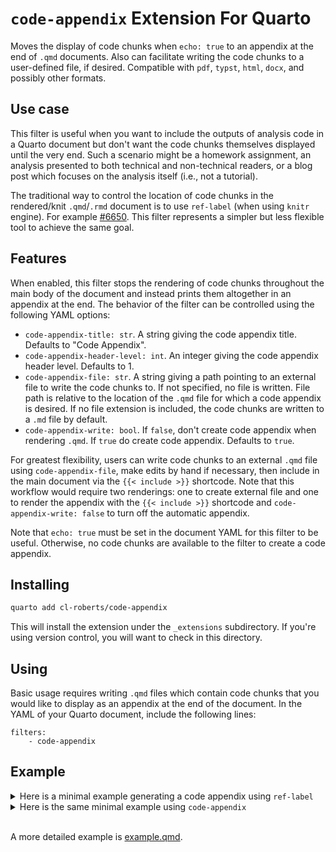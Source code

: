 # `code-appendix` Extension For Quarto

Moves the display of code chunks when `echo: true` to an appendix at the end of 
`.qmd` documents. Also can facilitate writing the code chunks to a user-defined 
file, if desired. Compatible with `pdf`, `typst`, `html`, `docx`, and possibly 
other formats. 

## Use case 

This filter is useful when you want to include the outputs of analysis code in a 
Quarto document but don't want the code chunks themselves displayed until the 
very end. Such a scenario might be a homework assignment, an analysis 
presented to both technical and non-technical readers, or a blog post which focuses
on the analysis itself (i.e., not a tutorial).

The traditional way to control the location of code chunks in the rendered/knit 
`.qmd`/`.rmd` document is to use `ref-label` (when using `knitr` engine). 
For example [#6650](https://github.com/quarto-dev/quarto-cli/discussions/6650#discussioncomment-6861503).
This filter represents a simpler but less flexible tool to achieve the same goal. 

## Features

When enabled, this filter stops the rendering of code chunks throughout the main 
body of the document and instead prints them altogether in an appendix at the 
end. The behavior of the filter can be controlled using the following YAML options:

- `code-appendix-title: str`. A string giving the code appendix title. Defaults to "Code Appendix".
- `code-appendix-header-level: int`. An integer giving the code appendix header 
  level. Defaults to 1. 
- `code-appendix-file: str`. A string giving a path pointing to an external file 
  to write the code chunks to. If not specified, no file is written. File path is relative
  to the location of the `.qmd` file for which a code appendix is desired. If 
  no file extension is included, the code chunks are written to a `.md` file by 
  default.
- `code-appendix-write: bool`. If `false`, don't create code appendix when rendering
  `.qmd`. If `true` do create code appendix. Defaults to `true`.

For greatest flexibility, users can write code chunks to an external `.qmd` file
using `code-appendix-file`, make edits by hand if necessary, then include in the 
main document via the `{{< include >}}` shortcode. Note that this workflow would
require two renderings: one to create external file and one to render the appendix
with the `{{< include >}}` shortcode and `code-appendix-write: false` to turn off
the automatic appendix. 

Note that `echo: true` must be set in the document YAML for this filter to be 
useful. Otherwise, no code chunks are available to the filter to create a code 
appendix.

## Installing

```bash
quarto add cl-roberts/code-appendix
```

This will install the extension under the `_extensions` subdirectory.
If you're using version control, you will want to check in this directory.

## Using

Basic usage requires writing `.qmd` files which contain code chunks that you would
like to display as an appendix at the end of the document. In the YAML of your Quarto 
document, include the following lines:

```
filters:
    - code-appendix
```

## Example

<details>

<summary>Here is a minimal example generating a code appendix using <code>ref-label</code></summary>

````qmd
---
echo: false
---

# Example

The code chunk generating the following output

```{r}
#| label: r-code

print("some r code")
```

gets moved to an appendix at the end of the document.

# Code Appendix:

```{r}
#| echo: true
#| eval: false
#| ref-label: r-code
```
````

</details>

<details>

<summary>Here is the same minimal example using <code>code-appendix</code></summary>

````qmd
---
filters:
  - code-appendix
echo: true
---

# Example

The code chunk generating the following output

```{r}
print("some r code")
```

gets moved to an appendix at the end of the document.
````

</details>

<br>

A more detailed example is [example.qmd](example.qmd).

